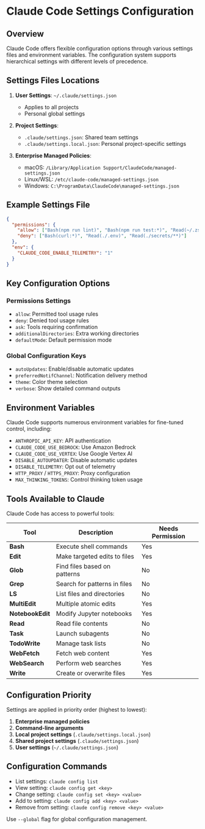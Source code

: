 # Claude Code Settings Configuration

## Overview

Claude Code offers flexible configuration options through various settings files and environment variables. The configuration system supports hierarchical settings with different levels of precedence.

## Settings Files Locations

1. **User Settings**: `~/.claude/settings.json`
   - Applies to all projects
   - Personal global settings

2. **Project Settings**:
   - `.claude/settings.json`: Shared team settings
   - `.claude/settings.local.json`: Personal project-specific settings

3. **Enterprise Managed Policies**:
   - macOS: `/Library/Application Support/ClaudeCode/managed-settings.json`
   - Linux/WSL: `/etc/claude-code/managed-settings.json`
   - Windows: `C:\ProgramData\ClaudeCode\managed-settings.json`

## Example Settings File

```json
{
  "permissions": {
    "allow": ["Bash(npm run lint)", "Bash(npm run test:*)", "Read(~/.zshrc)"],
    "deny": ["Bash(curl:*)", "Read(./.env)", "Read(./secrets/**)"]
  },
  "env": {
    "CLAUDE_CODE_ENABLE_TELEMETRY": "1"
  }
}
```

## Key Configuration Options

### Permissions Settings

- `allow`: Permitted tool usage rules
- `deny`: Denied tool usage rules
- `ask`: Tools requiring confirmation
- `additionalDirectories`: Extra working directories
- `defaultMode`: Default permission mode

### Global Configuration Keys

- `autoUpdates`: Enable/disable automatic updates
- `preferredNotifChannel`: Notification delivery method
- `theme`: Color theme selection
- `verbose`: Show detailed command outputs

## Environment Variables

Claude Code supports numerous environment variables for fine-tuned control, including:

- `ANTHROPIC_API_KEY`: API authentication
- `CLAUDE_CODE_USE_BEDROCK`: Use Amazon Bedrock
- `CLAUDE_CODE_USE_VERTEX`: Use Google Vertex AI
- `DISABLE_AUTOUPDATER`: Disable automatic updates
- `DISABLE_TELEMETRY`: Opt out of telemetry
- `HTTP_PROXY` / `HTTPS_PROXY`: Proxy configuration
- `MAX_THINKING_TOKENS`: Control thinking token usage

## Tools Available to Claude

Claude Code has access to powerful tools:

| Tool             | Description                  | Needs Permission |
| ---------------- | ---------------------------- | ---------------- |
| **Bash**         | Execute shell commands       | Yes              |
| **Edit**         | Make targeted edits to files | Yes              |
| **Glob**         | Find files based on patterns | No               |
| **Grep**         | Search for patterns in files | No               |
| **LS**           | List files and directories   | No               |
| **MultiEdit**    | Multiple atomic edits        | Yes              |
| **NotebookEdit** | Modify Jupyter notebooks     | Yes              |
| **Read**         | Read file contents           | No               |
| **Task**         | Launch subagents             | No               |
| **TodoWrite**    | Manage task lists            | No               |
| **WebFetch**     | Fetch web content            | Yes              |
| **WebSearch**    | Perform web searches         | Yes              |
| **Write**        | Create or overwrite files    | Yes              |

## Configuration Priority

Settings are applied in priority order (highest to lowest):

1. **Enterprise managed policies**
2. **Command-line arguments**
3. **Local project settings** (`.claude/settings.local.json`)
4. **Shared project settings** (`.claude/settings.json`)
5. **User settings** (`~/.claude/settings.json`)

## Configuration Commands

- List settings: `claude config list`
- View setting: `claude config get <key>`
- Change setting: `claude config set <key> <value>`
- Add to setting: `claude config add <key> <value>`
- Remove from setting: `claude config remove <key> <value>`

Use `--global` flag for global configuration management.
